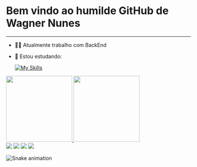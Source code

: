 # Bem vindo ao humilde GitHub de Wagner Nunes
---
- :man_technologist: Atualmente trabalho com BackEnd
- :space_invader: Estou estudando:
  
  [![My Skills](https://skillicons.dev/icons?i=ts,py,cs)](https://skillicons.dev)
 
<div>
  <a href="https://github.com/wagnerbola2">
    <img height="180em" src="https://github-readme-stats.vercel.app/api/top-langs/?username=wagnerbola2&layout=compact&lang_count=16&theme=dracula&card_width=336" />
    <img height="180em" src="https://github-readme-stats.vercel.app/api?username=wagnerbola2&show_icons=true&theme=dracula&include_all_commits=true&count_private=true&card_width=456" />
  </a>
</div>

<div> 
  <a href = "mailto:wagnersgoncalves@hotmail.com"><img src="https://img.shields.io/badge/-Email-%23333?style=for-the-badge&logo=maildotcom&logoColor=white" target="_blank"></a>
  <a href="https://discordapp.com/users/766340127122260009" target="_blank"><img src="https://img.shields.io/badge/Discord-7289DA?style=for-the-badge&logo=discord&logoColor=white" target="_blank"></a> 
  <a href="https://www.linkedin.com/in/wagnersggnunes/" target="_blank"><img src="https://img.shields.io/badge/-LinkedIn-%230077B5?style=for-the-badge&logo=linkedin&logoColor=white" target="_blank"></a>
  <a href="https://visitorbadge.io/status?path=https%3A%2F%2Fgithub.com%2Fwagnerbola2%2F"><img src="https://api.visitorbadge.io/api/visitors?path=https%3A%2F%2Fgithub.com%2Fwagnerbola2%2F&label=VISITANTES&countColor=%23697689" /></a>
</div>

![Snake animation](https://github.com/wagnerbola2/wagnerbola2/blob/output/github-contribution-grid-snake.svg)
